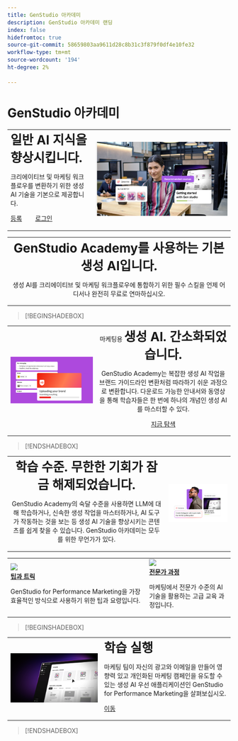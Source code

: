 ```yaml
---
title: GenStudio 아카데미
description: GenStudio 아카데미 랜딩
index: false
hidefromtoc: true
source-git-commit: 58659803aa9611d28c8b31c3f879f0df4e10fe32
workflow-type: tm+mt
source-wordcount: '194'
ht-degree: 2%

---
```


# GenStudio 아카데미

<table>
 <tr style= "border: 0;">
  <td> <strong style= "font-size: 2em">일반 AI 지식을 향상시킵니다.  </strong><p>크리에이티브 및 마케팅 워크플로우를 변환하기 위한 생성 AI 기술을 기본으로 제공합니다. <p><a href="https://learningmanager.adobe.com/accountiplogin?ipId=16970&amp;accesskey=c4988oojirhb5" rel="noreferrer" target="_blank" class="spectrum-Button spectrum-Button--fill spectrum-Button--accent spectrum-Button--sizeM"><span class="spectrum-Button-label has-no-wrap">등록</span></a>          <a href="https://genstudioacademy.adobelearningmanager.com/" rel="noreferrer" target="_blank" class="spectrum-Button spectrum-Button--fill spectrum-Button--accent spectrum-Button--sizeM"><span class="spectrum-Button-label has-no-wrap">로그인</span></a></td>
  <td><img src="./assets/elevate-your-generative-ai-knowledge.png"></td>
 </tr>
</table>

<table>
 <tr style= "border: 0;">
  <td align="center">
    <strong style= "font-size: 2em">GenStudio Academy를 사용하는 기본 생성 AI입니다.</strong><p>생성 AI를 크리에이티브 및 마케팅 워크플로우에 통합하기 위한 필수 스킬을 언제 어디서나 완전히 무료로 연마하십시오.
  </td>
 </tr>
</table>

>[!BEGINSHADEBOX]

<table>
 <tr style= "border: 0;">
  <td><img src="./assets/generative-ai-for-marketing-simplified.png"></td>
  <td align="center"> 마케팅용 <strong style= "font-size: 2em">생성 AI. 간소화되었습니다.</strong><p> GenStudio Academy는 복잡한 생성 AI 작업을 브랜드 가이드라인 변환처럼 따라하기 쉬운 과정으로 변환합니다. 다운로드 가능한 안내서와 동영상을 통해 학습자들은 한 번에 하나의 개념인 생성 AI를 마스터할 수 있다.<p><a href="https://learningmanager.adobe.com/accountiplogin?ipId=16970&amp;accesskey=c4988oojirhb5" rel="noreferrer" target="_blank" class="spectrum-Button spectrum-Button--fill spectrum-Button--accent spectrum-Button--sizeM"><span class="spectrum-Button-label has-no-wrap">지금 탐색</span></a></td>
 </tr>
</table>

>[!ENDSHADEBOX]

<table>
 <tr style= "border: 0;">
  <td align="center"> <strong style= "font-size: 2em">학습 수준. 무한한 기회가 잠금 해제되었습니다.</strong><p>GenStudio Academy의 숙달 수준을 사용하면 LLM에 대해 학습하거나, 신속한 생성 작업을 마스터하거나, AI 도구가 작동하는 것을 보는 등 생성 AI 기술을 향상시키는 콘텐츠를 쉽게 찾을 수 있습니다. GenStudio 아카데미는 모두를 위한 무언가가 있다.</td>
  <td><img src="./assets/levels-of-learning.png"></td>
 </tr>
</table>


<table>
 <!-- <tr style= "border: 0;colspan: 3;">
  <td colspan=3> <strong style= "font-size: 2em;">Coming soon to Genstudio Academy</strong></td>
 </tr> --> 
 <tr style= "border: 0;colspan: 3;"> 
   <td>
      <img src="https://video.tv.adobe.com/v/3434938?format=jpeg">
      <div>
      <a href="https://www.adobe.com/kr/"><strong>팁과 트릭 </strong>
      </a>
      </div>
      <p>
      GenStudio for Performance Marketing을 가장 효율적인 방식으로 사용하기 위한 팁과 요령입니다.
      </p>
   </td>
   <td>
      <img src="https://video.tv.adobe.com/v/3434938?format=jpeg">
      <div>
      <a href="https://www.adobe.com/kr/"><strong>전문가 과정</strong>
      </a>
      </div>
      <p>
      마케팅에서 전문가 수준의 AI 기술을 활용하는 고급 교육 과정입니다.
      </p>
   </td>
 </tr>
</table>

>[!BEGINSHADEBOX]

<table>
    <tr></tr>
 <tr style= "border: 0;">
 <td><img src="./assets/put-your-learnings-into-practice.png"></td>
  <td> <strong style= "font-size: 2em">학습 실행</strong><p>마케팅 팀이 자신의 광고와 이메일을 만들어 영향력 있고 개인화된 마케팅 캠페인을 유도할 수 있는 생성 AI 우선 애플리케이션인 GenStudio for Performance Marketing을 살펴보십시오.<p><a href="https://learningmanager.adobe.com/accountiplogin?ipId=16970&amp;accesskey=c4988oojirhb5" rel="noreferrer" target="_blank" class="spectrum-Button spectrum-Button--fill spectrum-Button--accent spectrum-Button--sizeM"><span class="spectrum-Button-label has-no-wrap">이동</span></a></td>
 </tr>
    <tr></tr>
</table>

>[!ENDSHADEBOX]

<!--
## Heading 2 SHADEBOXES



<table>
 <tr style= "border: 0;">
  <td><img src="./assets/medium.png"></td>
  <td align="center"> <strong style= "font-size: 2em">Image left / Text right</strong><p> Bacon ipsum dolor amet tri-tip buffalo kevin landjaeger beef ribs pork loin, brisket doner sirloin. Buffalo pig sausage, leberkas sirloin ham meatball t-bone tenderloin. Jerky kevin landjaeger prosciutto, cupim capicola boudin. <p><a href="https://business.adobe.com/products/genstudio.htmlL" rel="noreferrer" target="_blank" class="spectrum-Button spectrum-Button--fill spectrum-Button--accent spectrum-Button--sizeM"><span class="spectrum-Button-label has-no-wrap">Explore Now</span></a></td>
 </tr>
</table>



<table>
 <tr style= "border: 0;colspan: 2;">
  <td> <strong style= "font-size: 2em">Coming soon to Genstudio Academy</strong></td>
 </tr> 
 <tr> 
    <td align="left"><img src="./assets/small.png"></td>
    <td align="center"><img src="./assets/small.png"></td>
    <td align="right"><img src="./assets/small.png"></td>
 </tr>
</table>

>[!BEGINSHADEBOX]

<table>
 <tr style= "border: 0;">
  <td> <strong style= "font-size: 2em">Adobe GenStudio Academy</strong><p> Become a Generative AI leader. Master the AI skills to transform your workflows and lead your industry forward. <p><a href="https://business.adobe.com/products/genstudio.htmlL" rel="noreferrer" target="_blank" class="spectrum-Button spectrum-Button--fill spectrum-Button--accent spectrum-Button--sizeM"><span class="spectrum-Button-label has-no-wrap">Register</span></a>&nbsp&nbsp&nbsp&nbsp&nbsp&nbsp&nbsp   <a href="https://business.adobe.com/products/genstudio.htmlL" rel="noreferrer" target="_blank" class="spectrum-Button spectrum-Button--fill spectrum-Button--accent spectrum-Button--sizeM"><span class="spectrum-Button-label has-no-wrap">Login</span></a></td>
  <td><img src="./assets/medium.png"></td>
 </tr>
</table>

>[!ENDSHADEBOX]

### Coming soon to Genstudio Academy

<table>
 <tr> 
    <td align="left"><img src="./assets/small.png"></td>
    <td align="center"><img src="./assets/small.png"></td>
    <td align="right"><img src="./assets/small.png"></td>
 </tr>
</table>




-->